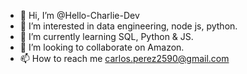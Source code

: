 - 👋 Hi, I’m @Hello-Charlie-Dev
- 👀 I’m interested in data engineering, node js, python.
- 🌱 I’m currently learning SQL, Python & JS.
- 💞️ I’m looking to collaborate on Amazon.
- 📫 How to reach me carlos.perez2590@gmail.com

<!---
Hello-Charlie-Dev/Hello-Charlie-Dev is a ✨ special ✨ repository because its `README.md` (this file) appears on your GitHub profile.
You can click the Preview link to take a look at your changes.
--->
